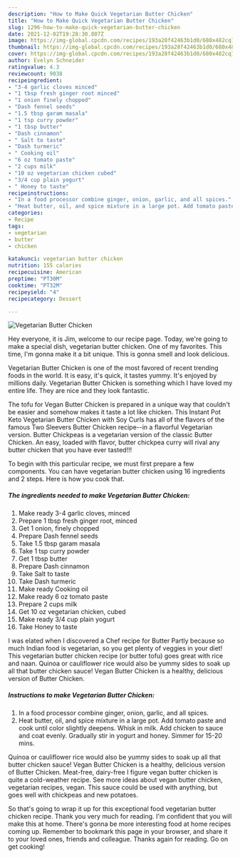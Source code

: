 ```yaml
---
description: "How to Make Quick Vegetarian Butter Chicken"
title: "How to Make Quick Vegetarian Butter Chicken"
slug: 1296-how-to-make-quick-vegetarian-butter-chicken
date: 2021-12-02T19:28:30.807Z
image: https://img-global.cpcdn.com/recipes/193a28f42463b1d0/680x482cq70/vegetarian-butter-chicken-recipe-main-photo.jpg
thumbnail: https://img-global.cpcdn.com/recipes/193a28f42463b1d0/680x482cq70/vegetarian-butter-chicken-recipe-main-photo.jpg
cover: https://img-global.cpcdn.com/recipes/193a28f42463b1d0/680x482cq70/vegetarian-butter-chicken-recipe-main-photo.jpg
author: Evelyn Schneider
ratingvalue: 4.3
reviewcount: 9038
recipeingredient:
- "3-4 garlic cloves minced"
- "1 tbsp fresh ginger root minced"
- "1 onion finely chopped"
- "Dash fennel seeds"
- "1.5 tbsp garam masala"
- "1 tsp curry powder"
- "1 tbsp butter"
- "Dash cinnamon"
- " Salt to taste"
- "Dash turmeric"
- " Cooking oil"
- "6 oz tomato paste"
- "2 cups milk"
- "10 oz vegetarian chicken cubed"
- "3/4 cup plain yogurt"
- " Honey to taste"
recipeinstructions:
- "In a food processor combine ginger, onion, garlic, and all spices."
- "Heat butter, oil, and spice mixture in a large pot. Add tomato paste and cook until color slightly deepens. Whisk in milk. Add chicken to sauce and coat evenly. Gradually stir in yogurt and honey. Simmer for 15-20 mins."
categories:
- Recipe
tags:
- vegetarian
- butter
- chicken

katakunci: vegetarian butter chicken 
nutrition: 155 calories
recipecuisine: American
preptime: "PT30M"
cooktime: "PT32M"
recipeyield: "4"
recipecategory: Dessert

---
```



![Vegetarian Butter Chicken](https://img-global.cpcdn.com/recipes/193a28f42463b1d0/680x482cq70/vegetarian-butter-chicken-recipe-main-photo.jpg)

Hey everyone, it is Jim, welcome to our recipe page. Today, we're going to make a special dish, vegetarian butter chicken. One of my favorites. This time, I'm gonna make it a bit unique. This is gonna smell and look delicious.

Vegetarian Butter Chicken is one of the most favored of recent trending foods in the world. It is easy, it's quick, it tastes yummy. It's enjoyed by millions daily. Vegetarian Butter Chicken is something which I have loved my entire life. They are nice and they look fantastic.

The tofu for Vegan Butter Chicken is prepared in a unique way that couldn&#39;t be easier and somehow makes it taste a lot like chicken. This Instant Pot Keto Vegetarian Butter Chicken with Soy Curls has all of the flavors of the famous Two Sleevers Butter Chicken recipe--in a flavorful Vegetarian version. Butter Chickpeas is a vegetarian version of the classic Butter Chicken. An easy, loaded with flavor, butter chickpea curry will rival any butter chicken that you have ever tasted!!!


To begin with this particular recipe, we must first prepare a few components. You can have vegetarian butter chicken using 16 ingredients and 2 steps. Here is how you cook that.

<!--inarticleads1-->

##### The ingredients needed to make Vegetarian Butter Chicken:

1. Make ready 3-4 garlic cloves, minced
1. Prepare 1 tbsp fresh ginger root, minced
1. Get 1 onion, finely chopped
1. Prepare Dash fennel seeds
1. Take 1.5 tbsp garam masala
1. Take 1 tsp curry powder
1. Get 1 tbsp butter
1. Prepare Dash cinnamon
1. Take  Salt to taste
1. Take Dash turmeric
1. Make ready  Cooking oil
1. Make ready 6 oz tomato paste
1. Prepare 2 cups milk
1. Get 10 oz vegetarian chicken, cubed
1. Make ready 3/4 cup plain yogurt
1. Take  Honey to taste


I was elated when I discovered a Chef recipe for Butter Partly because so much Indian food is vegetarian, so you get plenty of veggies in your diet! This vegetarian butter chicken recipe (or butter tofu) goes great with rice and naan. Quinoa or cauliflower rice would also be yummy sides to soak up all that butter chicken sauce! Vegan Butter Chicken is a healthy, delicious version of Butter Chicken. 

<!--inarticleads2-->

##### Instructions to make Vegetarian Butter Chicken:

1. In a food processor combine ginger, onion, garlic, and all spices.
1. Heat butter, oil, and spice mixture in a large pot. Add tomato paste and cook until color slightly deepens. Whisk in milk. Add chicken to sauce and coat evenly. Gradually stir in yogurt and honey. Simmer for 15-20 mins.


Quinoa or cauliflower rice would also be yummy sides to soak up all that butter chicken sauce! Vegan Butter Chicken is a healthy, delicious version of Butter Chicken. Meat-free, dairy-free I figure vegan butter chicken is quite a cold-weather recipe. See more ideas about vegan butter chicken, vegetarian recipes, vegan. This sauce could be used with anything, but goes well with chickpeas and new potatoes. 

So that's going to wrap it up for this exceptional food vegetarian butter chicken recipe. Thank you very much for reading. I'm confident that you will make this at home. There's gonna be more interesting food at home recipes coming up. Remember to bookmark this page in your browser, and share it to your loved ones, friends and colleague. Thanks again for reading. Go on get cooking!
